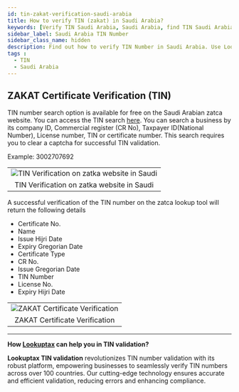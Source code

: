 ```yaml
---
id: tin-zakat-verification-saudi-arabia
title: How to verify TIN (zakat) in Saudi Arabia?
keywords: [Verify TIN Saudi Arabia, Saudi Arabia, find TIN Saudi Arabia, Check TIN Saudi Arabia, TIN number, Business License, Saudi Arabia, Dubai]
sidebar_label: Saudi Arabia TIN Number
sidebar_class_name: hidden
description: Find out how to verify TIN Number in Saudi Arabia. Use Lookuptax for hassle-free validation of TIN Number in Saudi Arabia.
tags : 
  - TIN
  - Saudi Arabia
---
```


## ZAKAT Certificate Verification (TIN)

TIN number search option is available for free on the Saudi Arabian zatca website. You can access the TIN search [here](https://login.zatca.gov.sa/prt_logon/MenuItems.jsp?menu_id=zcert&menu_grp=eservices&portalapp=x&ume.logon.locale=en).  You can search a business by its company ID, Commercial register (CR No), Taxpayer ID(National Number), License number, TIN or certificate number.  This search requires you to clear a captcha for successful TIN validation.


Example: 3002707692

<table align="center" border="0px" border-color="#dedede"><tr><td>
  <img src="/docs/img/verify/tin-verify-saudi.PNG" alt="TIN Verification on zatka website in Saudi" title="TIN Verification on zatka website in Saudi"/>
  </td></tr>
  <tr><td align="center">TIN Verification on zatka website in Saudi</td></tr>
</table>


A successful verification of the TIN number on the zatca lookup tool will return the following details

* Certificate No.
* Name
* Issue Hijri Date
* Expiry Gregorian Date
* Certificate Type
* CR No.
* Issue Gregorian Date
* TIN Number
* License No.
* Expiry Hijri Date

<table align="center" border="0px" border-color="#dedede"><tr><td>
  <img src="/docs/img/verify/tin-verification-saudi.PNG" alt="ZAKAT Certificate Verification" title="ZAKAT Certificate Verification"/>
  </td></tr>
  <tr><td align="center">ZAKAT Certificate Verification</td></tr>
</table>


----
**How [Lookuptax](https://lookuptax.com/) can help you in TIN validation?**

**Lookuptax TIN validation** revolutionizes TIN number validation with its robust platform, empowering businesses to seamlessly verify TIN numbers across over 100 countries. Our cutting-edge technology ensures accurate and efficient validation, reducing errors and enhancing compliance.